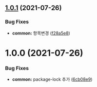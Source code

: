## [1.0.1](https://github.com/julong1988/eslint-plugin-jl/compare/v1.0.0...v1.0.1) (2021-07-26)


### Bug Fixes

* **common:** 항목변경 ([f28a5e8](https://github.com/julong1988/eslint-plugin-jl/commit/f28a5e820159165365d642b8fe721731f788be76))

# 1.0.0 (2021-07-26)


### Bug Fixes

* **common:** package-lock 추가 ([6cb08e9](https://github.com/julong1988/eslint-plugin-jl/commit/6cb08e93aea65c965e251d62917c5845af4f591d))
